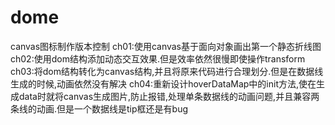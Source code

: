 # dome
canvas图标制作版本控制
ch01:使用canvas基于面向对象画出第一个静态折线图
ch02:使用dom结构添加动态交互效果.但是效率依然很慢即使操作transform
ch03:将dom结构转化为canvas结构,并且将原来代码进行合理划分.但是在数据线生成的时候,动画依然没有解决
ch04:重新设计hoverDataMap中的init方法,使在生成data时就将canvas生成图片,防止报错,处理单条数据线的动画问题,并且兼容两条线的动画.但是一个数据线是tip框还是有bug
